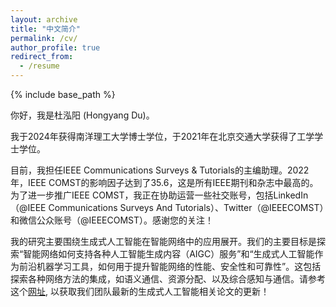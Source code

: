 ```yaml
---
layout: archive
title: "中文简介"
permalink: /cv/
author_profile: true
redirect_from:
  - /resume
---
```


{% include base_path %}

你好，我是杜泓阳 (Hongyang Du)。

我于2024年获得南洋理工大学博士学位，于2021年在北京交通大学获得了工学学士学位。

目前，我担任IEEE Communications Surveys & Tutorials的主编助理。2022年，IEEE COMST的影响因子达到了35.6，这是所有IEEE期刊和杂志中最高的。为了进一步推广IEEE COMST，我正在协助运营一些社交账号，包括LinkedIn（@IEEE Communications Surveys And Tutorials）、Twitter（@IEEECOMST）和微信公众账号（@IEEECOMST）。感谢您的关注！

我的研究主要围绕生成式人工智能在智能网络中的应用展开。我们的主要目标是探索“智能网络如何支持各种人工智能生成内容（AIGC）服务”和“生成式人工智能作为前沿机器学习工具，如何用于提升智能网络的性能、安全性和可靠性”。这包括探索各种网络方法的集成，如语义通信、资源分配、以及综合感知与通信。请参考这个[网址](https://hongyangdu.github.io/DLab/), 以获取我们团队最新的生成式人工智能相关论文的更新！
